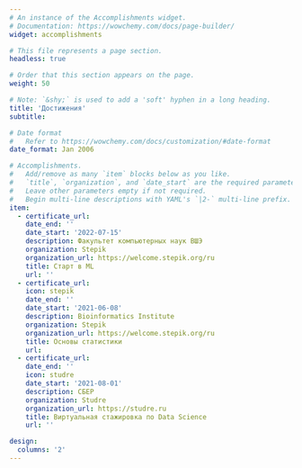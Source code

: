 ```yaml
---
# An instance of the Accomplishments widget.
# Documentation: https://wowchemy.com/docs/page-builder/
widget: accomplishments

# This file represents a page section.
headless: true

# Order that this section appears on the page.
weight: 50

# Note: `&shy;` is used to add a 'soft' hyphen in a long heading.
title: 'Достижения'
subtitle:

# Date format
#   Refer to https://wowchemy.com/docs/customization/#date-format
date_format: Jan 2006

# Accomplishments.
#   Add/remove as many `item` blocks below as you like.
#   `title`, `organization`, and `date_start` are the required parameters.
#   Leave other parameters empty if not required.
#   Begin multi-line descriptions with YAML's `|2-` multi-line prefix.
item:
  - certificate_url: 
    date_end: ''
    date_start: '2022-07-15'
    description: Факультет компьютерных наук ВШЭ
    organization: Stepik
    organization_url: https://welcome.stepik.org/ru
    title: Cтарт в ML
    url: ''
  - certificate_url: 
    icon: stepik
    date_end: ''
    date_start: '2021-06-08'
    description: Bioinformatics Institute 
    organization: Stepik
    organization_url: https://welcome.stepik.org/ru
    title: Основы статистики
    url: 
  - certificate_url: 
    date_end: ''
    icon: studre
    date_start: '2021-08-01'
    description: СБЕР
    organization: Studre
    organization_url: https://studre.ru
    title: Виртуальная стажировка по Data Science
    url: ''

design:
  columns: '2'
---
```

